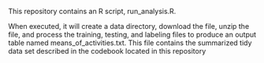 This repository contains an R script, run_analysis.R.

When executed, it will create a data directory, download the file, unzip the file, and process the training, testing, and labeling files to produce an output table named means_of_activities.txt.   This file contains the summarized tidy data set described in the codebook located in this repository
